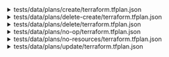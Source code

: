 <details>
<summary>tests/data/plans/create/terraform.tfplan.json</summary>
<details>
<summary>✅terraform_data.foo-bar
</summary>

```
input: "foo"
triggers_replace: null
```

</details>
</details>
<details>
<summary>tests/data/plans/delete-create/terraform.tfplan.json</summary>
<details>
<summary>♻️null_resource.foo-bar
</summary>

```
id: "4525788878524015586" -> null
triggers: {"always_run":"2024-10-25T21:40:19Z"} -> {}
```

</details>
</details>
<details>
<summary>tests/data/plans/delete/terraform.tfplan.json</summary>
<details>
<summary>❌terraform_data.foo-bar
</summary>

```
id: "96202d3f-5e6b-8c7f-8e5a-7d1599601bd8"
input: "foo"
output: "foo"
triggers_replace: null
```

</details>
</details>
<details>
<summary>tests/data/plans/no-op/terraform.tfplan.json</summary>
<details>
<summary>🟰terraform_data.foo-bar
</summary>

```
id: "0f61b5b9-e9e3-1625-f62b-501a232653f9"
input: "foo"
output: "foo"
triggers_replace: null
```

</details>
</details>
<details>
<summary>tests/data/plans/no-resources/terraform.tfplan.json</summary>
No resource changes
</details>
<details>
<summary>tests/data/plans/update/terraform.tfplan.json</summary>
<details>
<summary>🔄terraform_data.foo-bar
</summary>

```
id: "72285066-beaf-bd58-0c9f-0c5e7ae166a2"
input: "foo" -> "bar"
output: "foo" -> null
triggers_replace: null
```

</details>
</details>
